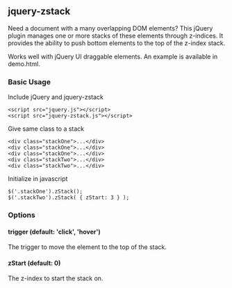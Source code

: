 ## jquery-zstack

Need a document with a many overlapping DOM elements?  This jQuery plugin manages one or more stacks of these
elements through z-indices.  It provides the ability to push bottom elements to the top of the z-index stack.

Works well with jQuery UI draggable elements.
An example is available in demo.html.

### Basic Usage

Include jQuery and jquery-zstack

    <script src="jquery.js"></script>
    <script src="jquery-zstack.js"></script>
    
Give same class to a stack

    <div class="stackOne">...</div>
    <div class="stackOne">...</div>
    <div class="stackOne">...</div>
    <div class="stackTwo">...</div>
    <div class="stackTwo">...</div>
    
Initialize in javascript

    $('.stackOne').zStack();
    $('.stackTwo').zStack( { zStart: 3 } );
    
### Options

#### trigger (default: 'click', 'hover')
The trigger to move the element to the top of the stack.

#### zStart (default: 0)
The z-index to start the stack on.


